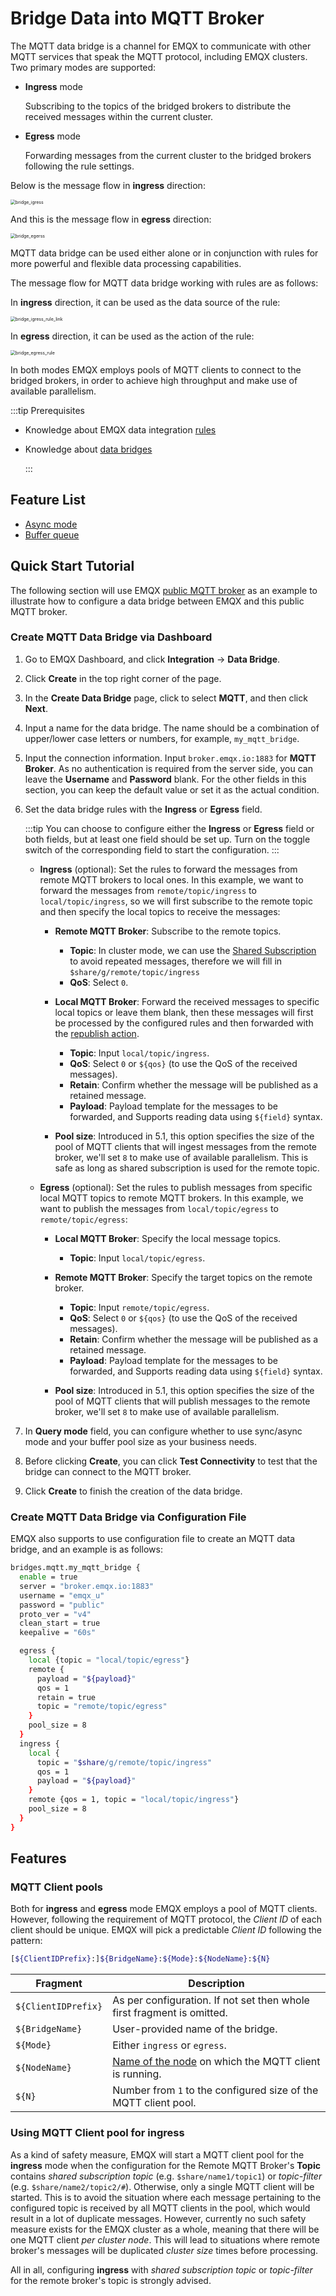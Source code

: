 # Bridge Data into MQTT Broker

The MQTT data bridge is a channel for EMQX to communicate with other MQTT services that speak the MQTT protocol, including EMQX clusters. Two primary modes are supported:

- **Ingress** mode

    Subscribing to the topics of the bridged brokers to distribute the received messages within the current cluster.

- **Egress** mode

    Forwarding messages from the current cluster to the bridged brokers following the rule settings.

Below is the message flow in **ingress** direction:

<img src="./assets/bridge_igress.png" alt="bridge_igress" style="zoom:50%;" />

And this is the message flow in **egress** direction:

<img src="./assets/bridge_egerss.png" alt="bridge_egerss" style="zoom:50%;" />

MQTT data bridge can be used either alone or in conjunction with rules for more powerful and flexible data processing capabilities.

The message flow for MQTT data bridge working with rules are as follows:

In **ingress** direction, it can be used as the data source of the rule:

<img src="./assets/bridge_igress_rule_link.png" alt="bridge_igress_rule_link" style="zoom:50%;" />

In **egress** direction, it can be used as the action of the rule:

<img src="./assets/bridge_egress_rule.png" alt="bridge_egress_rule" style="zoom: 50%;" />

In both modes EMQX employs pools of MQTT clients to connect to the bridged brokers, in order to achieve high throughput and make use of available parallelism.

:::tip Prerequisites

- Knowledge about EMQX data integration [rules](./rules.md)

- Knowledge about [data bridges](./data-bridges.md)

  :::

## Feature List

- [Async mode](./data-bridges.md#async-mode)
- [Buffer queue](./data-bridges.md#buffer-queue)

<!--  Configuration parameters TODO 链接到配置手册对应配置章节。 -->

## Quick Start Tutorial

The following section will use EMQX [public MQTT broker](https://www.emqx.com/en/mqtt/public-mqtt5-broker) as an example to illustrate how to configure a data bridge between EMQX and this public MQTT broker.

### Create MQTT Data Bridge via Dashboard

1. Go to EMQX Dashboard, and click **Integration** -> **Data Bridge**.

2. Click **Create** in the top right corner of the page.

3. In the **Create Data Bridge** page, click to select **MQTT**, and then click **Next**.

4. Input a name for the data bridge. The name should be a combination of upper/lower case letters or numbers, for example, `my_mqtt_bridge`.

5. Input the connection information. Input `broker.emqx.io:1883` for **MQTT Broker**. As no authentication is required from the server side, you can leave the **Username** and **Password** blank. For the other fields in this section, you can keep the default value or set it as the actual condition.

6. Set the data bridge rules with the **Ingress** or **Egress** field.

   :::tip
   You can choose to configure either the **Ingress** or **Egress** field or both fields, but at least one field should be set up. Turn on the toggle switch of the corresponding field to start the configuration.
   :::

   - **Ingress** (optional): Set the rules to forward the messages from remote MQTT brokers to local ones. In this example, we want to forward the messages from `remote/topic/ingress` to `local/topic/ingress`, so we will first subscribe to the remote topic and then specify the local topics to receive the messages:
     - **Remote MQTT Broker**: Subscribe to the remote topics.
     
       - **Topic**: In cluster mode, we can use the [Shared Subscription](../mqtt/mqtt-shared-subscription.md) to avoid repeated messages, therefore we will fill in `$share/g/remote/topic/ingress`
       - **QoS**: Select `0`.
     
     - **Local MQTT Broker**: Forward the received messages to specific local topics or leave them blank, then these messages will first be processed by the configured rules and then forwarded with the [republish action](./rules.md).
       - **Topic**: Input `local/topic/ingress`.
       - **QoS**: Select `0` or `${qos}` (to use the QoS of the received messages).
       - **Retain**: Confirm whether the message will be published as a retained message.
       - **Payload**: Payload template for the messages to be forwarded, and Supports reading data using `${field}` syntax.

     - **Pool size**: Introduced in 5.1, this option specifies the size of the pool of MQTT clients that will ingest messages from the remote broker, we'll set `8` to make use of available parallelism. This is safe as long as shared subscription is used for the remote topic.
     
   - **Egress** (optional): Set the rules to publish messages from specific local MQTT topics to remote MQTT brokers. In this example, we want to publish the messages from `local/topic/egress` to `remote/topic/egress`:
   
     - **Local MQTT Broker**: Specify the local message topics.
       - **Topic**: Input `local/topic/egress`.

     - **Remote MQTT Broker**: Specify the target topics on the remote broker.
       - **Topic**: Input `remote/topic/egress`.
       - **QoS**: Select `0` or `${qos}` (to use the QoS of the received messages).
       - **Retain**: Confirm whether the message will be published as a retained message.
       - **Payload**: Payload template for the messages to be forwarded, and Supports reading data using `${field}` syntax.

     - **Pool size**: Introduced in 5.1, this option specifies the size of the pool of MQTT clients that will publish messages to the remote broker, we'll set `8` to make use of available parallelism.

7. In **Query mode** field, you can configure whether to use sync/async mode and your buffer pool size as your business needs.

7. Before clicking **Create**, you can click **Test Connectivity** to test that the bridge can connect to the MQTT broker.

8. Click **Create** to finish the creation of the data bridge.

### Create MQTT Data Bridge via Configuration File

EMQX also supports to use configuration file to create an MQTT data bridge, and an example is as follows:

```bash
bridges.mqtt.my_mqtt_bridge {
  enable = true
  server = "broker.emqx.io:1883"
  username = "emqx_u"
  password = "public"
  proto_ver = "v4"
  clean_start = true
  keepalive = "60s"

  egress {
    local {topic = "local/topic/egress"}
    remote {
      payload = "${payload}"
      qos = 1
      retain = true
      topic = "remote/topic/egress"
    }
    pool_size = 8
  }
  ingress {
    local {
      topic = "$share/g/remote/topic/ingress"
      qos = 1
      payload = "${payload}"
    }
    remote {qos = 1, topic = "local/topic/ingress"}
    pool_size = 8
  }
}
```

## Features

### MQTT Client pools

Both for **ingress** and **egress** mode EMQX employs a pool of MQTT clients. However, following the requirement of MQTT protocol, the _Client ID_ of each client should be unique. EMQX will pick a predictable _Client ID_ following the pattern:

```bash
[${ClientIDPrefix}:]${BridgeName}:${Mode}:${NodeName}:${N}
```

| Fragment             | Description                     |
| -------------------- | ------------------------------- |
| `${ClientIDPrefix}`  | As per configuration. If not set then whole first fragment is omitted. |
| `${BridgeName}`      | User-provided name of the bridge. |
| `${Mode}`            | Either `ingress` or `egress`. |
| `${NodeName}`        | [Name of the node](../configuration/cluster.md#node-names) on which the MQTT client is running. |
| `${N}`               | Number from `1` to the configured size of the MQTT client pool. |

### Using MQTT Client pool for ingress

As a kind of safety measure, EMQX will start a MQTT client pool for the **ingress** mode when the configuration for the Remote MQTT Broker's **Topic** contains _shared subscription topic_ (e.g. `$share/name1/topic1`) or _topic-filter_ (e.g. `$share/name2/topic2/#`). Otherwise, only a single MQTT client will be started. This is to avoid the situation where each message pertaining to the configured topic is received by all MQTT clients in the pool, which would result in a lot of duplicate messages. However, currently no such safety measure exists for the EMQX cluster as a whole, meaning that there will be one MQTT client _per cluster node_. This will lead to situations where remote broker's messages will be duplicated _cluster size_ times before processing.

All in all, configuring **ingress** with _shared subscription topic_ or _topic-filter_ for the remote broker's topic is strongly advised.
